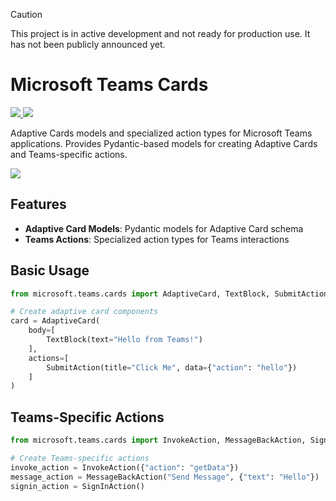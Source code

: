 > [!CAUTION]
> This project is in active development and not ready for production use. It has not been publicly announced yet.

# Microsoft Teams Cards

<p>
    <a href="https://pypi.org/project/microsoft-teams-cards" target="_blank">
        <img src="https://img.shields.io/pypi/v/microsoft-teams-cards" />
    </a>
    <a href="https://pypi.org/project/microsoft-teams-cards" target="_blank">
        <img src="https://img.shields.io/pypi/dw/microsoft-teams-cards" />
    </a>
</p>

Adaptive Cards models and specialized action types for Microsoft Teams applications.
Provides Pydantic-based models for creating Adaptive Cards and Teams-specific actions.

<a href="https://microsoft.github.io/teams-ai" target="_blank">
    <img src="https://img.shields.io/badge/📖 Getting Started-blue?style=for-the-badge" />
</a>

## Features

- **Adaptive Card Models**: Pydantic models for Adaptive Card schema
- **Teams Actions**: Specialized action types for Teams interactions

## Basic Usage

```python
from microsoft.teams.cards import AdaptiveCard, TextBlock, SubmitAction

# Create adaptive card components
card = AdaptiveCard(
    body=[
        TextBlock(text="Hello from Teams!")
    ],
    actions=[
        SubmitAction(title="Click Me", data={"action": "hello"})
    ]
)
```

## Teams-Specific Actions

```python
from microsoft.teams.cards import InvokeAction, MessageBackAction, SignInAction

# Create Teams-specific actions
invoke_action = InvokeAction({"action": "getData"})
message_action = MessageBackAction("Send Message", {"text": "Hello"})
signin_action = SignInAction()
```
